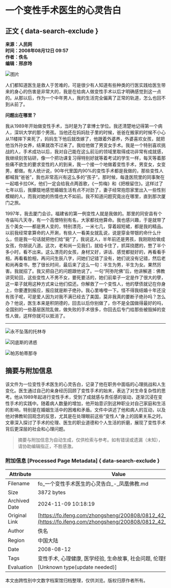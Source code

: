 # 一个变性手术医生的心灵告白

## 正文 { data-search-exclude }


**来源：人民网**  
**时间：2008年08月12日 09:57**  
**作者：佚名**  
**编辑：邢彦玲**  

![图片](http://imgco.ifeng.com/res/200808/0812_14458.jpg)

人们都知道医生是救人于苦难的，可是很少有人知道有些种类的行医实践给医生带来的身心的伤害是非常大的，我是在给病人做变性手术以后才明确感觉到这一点的。从那以后，作为一个中年男人，我的生活完全偏离了正常的轨道，怎么也回不到从前了。

**问题出在哪里？**

我从1989年开始做变性手术，当时是为了拿博士学位。我还清楚地记得第一个病人，深圳大学的那个男孩。当他还在妈妈肚子里的时候，爸爸在搬家的时候不小心从11楼摔下来死了，妈妈生下他后就改嫁了，他跟着外婆养，外婆喜欢女孩，就把他当外孙女养，结果就改不过来了。我给他做了男变女手术。我是一个特别喜欢挑战的人，手术成功以后，我对自己能在这么前沿的领域里取得成功非常有成就感，我继续刻苦钻研，像一个把功课复习得特别好就等着考试的学生一样，每天等着那些痛不欲生的要求变性的人的到来，我一个接一个地做着变性手术，男变女，女变男，都做。有人统计说，90年代里国内90%的变性手术都是我做的，那些变性人都喊我“爸爸”，我也非常高兴有这么多的“孩子”。那时候，每逢医院里的同事聚在一起唱卡拉OK，他们一定会给我点两首歌，《一剪梅》和《把根留住》。这样过了七年以后，我朦胧地感觉婚姻生活有点不对劲了，妻子经常抱怨家里出入一些性别模糊的人，而我对她的热情也大不如前。我不知道问题究竟出在哪里，直到那次厦门之旅。

1997年，我去厦门会诊。福建省的第一例变性人就是我做的。那里的同安县有个寺庙叫凡天寺，有一个高僧特别有名，大家都找他算命。我也感兴趣，于是就带了五个美女——都是男人变的，特别漂亮，一米七几，穿着超短裙，都是我的精品。以前我经常拿算命的人开涮，有些人一看美女就乱说，说是穿金带银的命什么什么，但是我一句话就把他们给“毙”了，我说这人，半年前还是男孩，我刚刚给做成女孩，你胡说八道。这次，老和尚一见我们，就给卡住了，抓耳挠腮的，憋了半个多小时，看不出来。这么漂亮的女孩，身材又好，讲话、感觉都挺好的，再看看手相，再看看脸相，再问问生辰八字，问她们记错了没有，她们说没有记错，然后老和尚再查书，憋了很长时间，最后来了这么一句：半生为男，半生为女。果然厉害。我就招了。我又把自己的问题跟他说了。一句“阿弥陀佛”后，他讲解道：佛教讲究轮回，这些变性人不男不女，要死要活的，她们前辈子一定是作了很大的孽，这一辈子就用这种方式来让他们偿还。你解救了一个变性人，他的孽债就记在你身上，你要遭到报应，报应就是断子绝孙。我心里咯噔一下。怪不得我结婚十年还没有孩子呢，可是爱人因为对我不满已经去了美国，莫非我真的要断子绝孙吗？怎么办？他说，医生本来是积阴德的，回去以后你别做了，你不是全国做得最好的吗，全国别的一些基层医院乱做，做失败的手术很多，你回去后专门给那些被毁掉的变性人做，这样你就可以抵消了。

---

![永不坠落的托林寺](http://imgco.ifeng.com/tres/fojiao/0108g03.jpg)

![冈底斯的诱惑](http://imgco.ifeng.com/tres/fojiao/0121g04.jpg)

![帕苏帕蒂那寺](http://imgco.ifeng.com/tres/fojiao/0108g06.jpg)
<!-- tcd_original_link https://fo.ifeng.com/zhongsheng/200808/0812_42_51154.shtml -->
## 摘要与附加信息

<!-- tcd_abstract -->
该文件为一位变性手术医生的心灵告白，记录了他在职务中面临的心理挑战和人生变化。医生通过自己的亲身经历回顾了变性手术的始末，表达了对生命复杂性的思考。他从1989年起进行变性手术，受到了成就感与责任感的驱动，逐渐沉浸在变性手术的实践中。随着病人数量的增加，他开始意识到这种职业对自己家庭和生活的影响，特别是在婚姻生活中的困难和矛盾。文件中讲述了他和病人的互动，以及他对佛教轮回观念的反思，尤其是在处理眼前这些“变性人”身上的因果关系之时。文章深入探讨了手术的伦理、医生的职业道德和个人生活的折磨，展现了变性手术背后更深层的社会和心理问题。
<!-- tcd_abstract_end -->

> 摘要与附加信息为自动生成，仅供检索与参考。如有错误或遗漏（未知），请协助编辑指正，不胜感激。

### 附加信息 [Processed Page Metadata] { data-search-exclude }

| Attribute       | Value                                  |
|-----------------|----------------------------------------|
| Filename        | fo_一个变性手术医生的心灵告白_-_凤凰佛教.md                             |
| Size            | 3872 bytes                           |
| Archived Date   | 2024-11-09 10:18:19                             |
| Original Link   | [https://fo.ifeng.com/zhongsheng/200808/0812_42_51154.shtml](https://fo.ifeng.com/zhongsheng/200808/0812_42_51154.shtml)                       |
| Author          | 佚名                               |
| Region          | 中国大陆                               |
| Date            | 2008-08-12                                 |
| Tags            | 变性手术, 心理健康, 医学经验, 生命故事, 社会问题, 伦理探讨, 个人经历                                 |
| Evaluation            | [Unknown type(update needed)]                                 |
<!-- tcd_table_end -->

本文由跨性别中文数字档案馆归档整理，仅供浏览。版权归原作者所有。

